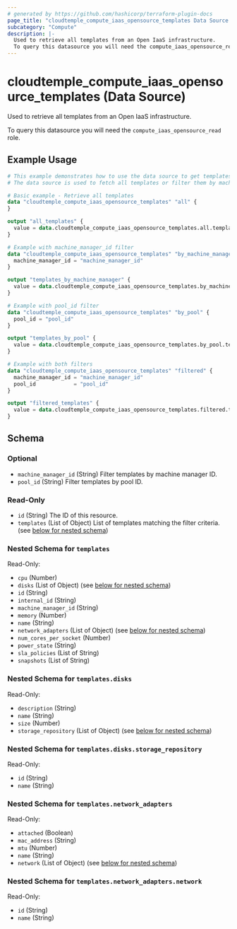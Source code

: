 ```yaml
---
# generated by https://github.com/hashicorp/terraform-plugin-docs
page_title: "cloudtemple_compute_iaas_opensource_templates Data Source - terraform-provider-cloudtemple"
subcategory: "Compute"
description: |-
  Used to retrieve all templates from an Open IaaS infrastructure.
  To query this datasource you will need the compute_iaas_opensource_read role.
---
```


# cloudtemple_compute_iaas_opensource_templates (Data Source)

Used to retrieve all templates from an Open IaaS infrastructure.

To query this datasource you will need the `compute_iaas_opensource_read` role.

## Example Usage

```terraform
# This example demonstrates how to use the data source to get templates from an Open IaaS infrastructure.
# The data source is used to fetch all templates or filter them by machine manager ID or pool ID.

# Basic example - Retrieve all templates
data "cloudtemple_compute_iaas_opensource_templates" "all" {
}

output "all_templates" {
  value = data.cloudtemple_compute_iaas_opensource_templates.all.templates
}

# Example with machine_manager_id filter
data "cloudtemple_compute_iaas_opensource_templates" "by_machine_manager" {
  machine_manager_id = "machine_manager_id"
}

output "templates_by_machine_manager" {
  value = data.cloudtemple_compute_iaas_opensource_templates.by_machine_manager.templates
}

# Example with pool_id filter
data "cloudtemple_compute_iaas_opensource_templates" "by_pool" {
  pool_id = "pool_id"
}

output "templates_by_pool" {
  value = data.cloudtemple_compute_iaas_opensource_templates.by_pool.templates
}

# Example with both filters
data "cloudtemple_compute_iaas_opensource_templates" "filtered" {
  machine_manager_id = "machine_manager_id"
  pool_id            = "pool_id"
}

output "filtered_templates" {
  value = data.cloudtemple_compute_iaas_opensource_templates.filtered.templates
}
```

<!-- schema generated by tfplugindocs -->
## Schema

### Optional

- `machine_manager_id` (String) Filter templates by machine manager ID.
- `pool_id` (String) Filter templates by pool ID.

### Read-Only

- `id` (String) The ID of this resource.
- `templates` (List of Object) List of templates matching the filter criteria. (see [below for nested schema](#nestedatt--templates))

<a id="nestedatt--templates"></a>
### Nested Schema for `templates`

Read-Only:

- `cpu` (Number)
- `disks` (List of Object) (see [below for nested schema](#nestedobjatt--templates--disks))
- `id` (String)
- `internal_id` (String)
- `machine_manager_id` (String)
- `memory` (Number)
- `name` (String)
- `network_adapters` (List of Object) (see [below for nested schema](#nestedobjatt--templates--network_adapters))
- `num_cores_per_socket` (Number)
- `power_state` (String)
- `sla_policies` (List of String)
- `snapshots` (List of String)

<a id="nestedobjatt--templates--disks"></a>
### Nested Schema for `templates.disks`

Read-Only:

- `description` (String)
- `name` (String)
- `size` (Number)
- `storage_repository` (List of Object) (see [below for nested schema](#nestedobjatt--templates--disks--storage_repository))

<a id="nestedobjatt--templates--disks--storage_repository"></a>
### Nested Schema for `templates.disks.storage_repository`

Read-Only:

- `id` (String)
- `name` (String)



<a id="nestedobjatt--templates--network_adapters"></a>
### Nested Schema for `templates.network_adapters`

Read-Only:

- `attached` (Boolean)
- `mac_address` (String)
- `mtu` (Number)
- `name` (String)
- `network` (List of Object) (see [below for nested schema](#nestedobjatt--templates--network_adapters--network))

<a id="nestedobjatt--templates--network_adapters--network"></a>
### Nested Schema for `templates.network_adapters.network`

Read-Only:

- `id` (String)
- `name` (String)



